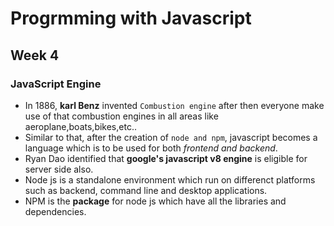 # Progrmming with Javascript
## Week 4
### JavaScript Engine
* In 1886, **karl Benz** invented `Combustion engine` after then everyone make use of that combustion engines in all areas like aeroplane,boats,bikes,etc..
* Similar to that, after the creation of `node and npm`, javascript becomes a language which is to be used for both *frontend and backend*.
* Ryan Dao identified that **google's javascript v8 engine** is eligible for server side also.
* Node js is a standalone environment which run on differenct platforms such as backend, command line and desktop applications.
* NPM is the **package** for node js which have all the libraries and dependencies.